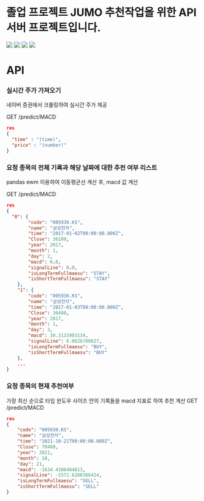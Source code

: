 # 졸업 프로젝트 JUMO 추천작업을 위한 API 서버 프로젝트입니다.

<img src="https://img.shields.io/badge/python3-3776AB?style=for-the-badge&logo=python&logoColor=white"> <img src="https://img.shields.io/badge/pandas-150458?style=for-the-badge&logo=pandas&logoColor=white"> <img src="https://img.shields.io/badge/flask-000000?style=for-the-badge&logo=flask&logoColor=white"> <img src="https://img.shields.io/badge/beautifulsoup-11303d?style=for-the-badge&logo=beautifulsoup&logoColor=white">

# API

### 실시간 주가 가져오기
네이버 증권에서 크롤링하여 실시간 주가 제공

GET /predict/MACD
```json
res
{
  "time" : "(time)",
  "price" : "(number)"
}
```
### 요청 종목의 전체 기록과 해당 날짜에 대한 추천 여부 리스트
pandas ewm 이용하여 이동평균선 계산 후, macd 값 계산

GET /predict/MACD
```json
res
{
  "0": {
        "code": "005930.KS",
        "name": "삼성전자",
        "time": "2017-01-02T00:00:00.000Z",
        "Close": 36100,
        "year": 2017,
        "month": 1,
        "day": 2,
        "macd": 0.0,
        "signalLine": 0.0,
        "isLongTermFullmaesu": "STAY",
        "isShortTermFullmaesu": "STAY"
    },
    "1": {
        "code": "005930.KS",
        "name": "삼성전자",
        "time": "2017-01-03T00:00:00.000Z",
        "Close": 36480,
        "year": 2017,
        "month": 1,
        "day": 3,
        "macd": 30.3133903134,
        "signalLine": 6.0626780627,
        "isLongTermFullmaesu": "BUY",
        "isShortTermFullmaesu": "BUY"
    },
    ...
}
```
### 요청 종목의 현재 추천여부
가장 최신 순으로 타임 윈도우 사이즈 안의 기록들을 macd 지표로 하여 추천 계산
GET /predict/MACD
```json
res
{
    "code": "005930.KS",
    "name": "삼성전자",
    "time": "2021-10-21T00:00:00.000Z",
    "Close": 70400,
    "year": 2021,
    "month": 10,
    "day": 21,
    "macd": -1634.4106484813,
    "signalLine": -1572.6266366414,
    "isLongTermFullmaesu": "SELL",
    "isShortTermFullmaesu": "SELL"
}
```
